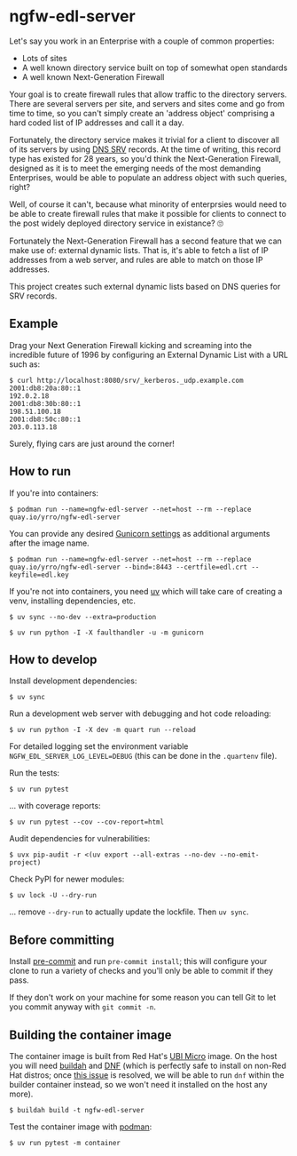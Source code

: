 # ngfw-edl-server

Let's say you work in an Enterprise with a couple of common properties:

* Lots of sites
* A well known directory service built on top of somewhat open standards
* A well known Next-Generation Firewall

Your goal is to create firewall rules that allow traffic to the directory
servers. There are several servers per site, and servers and sites come and go
from time to time, so you can't simply create an 'address object' comprising a
hard coded list of IP addresses and call it a day.

Fortunately, the directory service makes it trivial for a client to discover
all of its servers by using [DNS
SRV](https://datatracker.ietf.org/doc/html/rfc2782) records. At the time of
writing, this record type has existed for 28 years, so you'd think the
Next-Generation Firewall, designed as it is to meet the emerging needs of the
most demanding Enterprises, would be able to populate an address object with
such queries, right?

Well, of course it can't, because what minority of enterprsies would need to be
able to create firewall rules that make it possible for clients to connect to
the post widely deployed directory service in existance? 🙄

Fortunately the Next-Generation Firewall has a second feature that we can make
use of: external dynamic lists. That is, it's able to fetch a list of IP
addresses from a web server, and rules are able to match on those IP addresses.

This project creates such external dynamic lists based on DNS queries for SRV
records.

## Example

Drag your Next Generation Firewall kicking and screaming into the incredible
future of 1996 by configuring an External Dynamic List with a URL such as:

    $ curl http://localhost:8080/srv/_kerberos._udp.example.com
    2001:db8:20a:80::1
    192.0.2.18
    2001:db8:30b:80::1
    198.51.100.18
    2001:db8:50c:80::1
    203.0.113.18

Surely, flying cars are just around the corner!

## How to run

If you're into containers:

```
$ podman run --name=ngfw-edl-server --net=host --rm --replace quay.io/yrro/ngfw-edl-server
```

You can provide any desired [Gunicorn
settings](https://docs.gunicorn.org/en/latest/settings.html) as additional
arguments after the image name.

```
$ podman run --name=ngfw-edl-server --net=host --rm --replace quay.io/yrro/ngfw-edl-server --bind=:8443 --certfile=edl.crt --keyfile=edl.key
```

If you're not into containers, you need [uv](https://docs.astral.sh/uv/)
which will take care of creating a venv, installing dependencies, etc.

```
$ uv sync --no-dev --extra=production

$ uv run python -I -X faulthandler -u -m gunicorn
```

## How to develop

Install development dependencies:

```
$ uv sync
```

Run a development web server with debugging and hot code reloading:

```
$ uv run python -I -X dev -m quart run --reload
```

For detailed logging set the environment variable
`NGFW_EDL_SERVER_LOG_LEVEL=DEBUG` (this can be done in the `.quartenv` file).

Run the tests:

```
$ uv run pytest
```

... with coverage reports:

```
$ uv run pytest --cov --cov-report=html
```

Audit dependencies for vulnerabilities:

```
$ uvx pip-audit -r <(uv export --all-extras --no-dev --no-emit-project)
```

Check PyPI for newer modules:

```
$ uv lock -U --dry-run
```

... remove `--dry-run` to actually update the lockfile. Then `uv sync`.

## Before committing

Install [pre-commit](https://pre-commit.com/) and run `pre-commit install`;
this will configure your clone to run a variety of checks and you'll only be
able to commit if they pass.

If they don't work on your machine for some reason you can tell Git to let you
commit anyway with `git commit -n`.

## Building the container image

The container image is built from Red Hat's [UBI
Micro](https://www.redhat.com/en/blog/introduction-ubi-micro) image. On the
host you will need [buildah](https://buildah.io/) and
[DNF](https://github.com/rpm-software-management/dnf) (which is perfectly safe
to install on non-Red Hat distros; once [this
issue](https://github.com/containers/buildah/issues/5483) is resolved, we will
be able to run `dnf` within the builder container instead, so we won't need it
installed on the host any more).

```
$ buildah build -t ngfw-edl-server
```

Test the container image with [podman](https://podman.io/):

```
$ uv run pytest -m container
```
